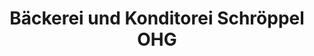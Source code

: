 ---
title: "Bäckerei und Konditorei Schröppel OHG"
url: /hallbergmoos/baeckerei-und-konditorei-schroeppel-ohg/
shop: Bäckerei
---